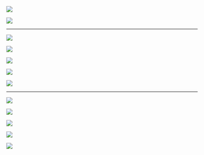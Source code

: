 ![](https://i.imgur.com/4nMPPKm.png)

![](https://i.imgur.com/7jiuVNw.png)

---

![](https://i.imgur.com/FcWYg33.png)

![](https://i.imgur.com/HX9pLX9.png)

![](https://i.imgur.com/vLQsz04.png)

![](https://i.imgur.com/pqcXzx4.png)

![](https://i.imgur.com/x9YJXyM.png)

---

![](https://i.imgur.com/4Czsyzo.png)

![](https://i.imgur.com/WpZbKwC.png)

![](https://i.imgur.com/zlwq1yd.png)

![](https://i.imgur.com/lklnPoJ.png)

![](https://i.imgur.com/BgHyBgB.png)
